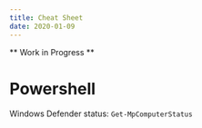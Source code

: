 ```yaml
---
title: Cheat Sheet
date: 2020-01-09
---
```


** Work in Progress **

# Powershell

Windows Defender status: `Get-MpComputerStatus`